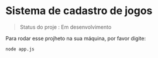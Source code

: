 <h1>Sistema de cadastro de jogos </h1>
  
> Status  do proje : Em desenvolvimento

Para rodar esse projheto na sua máquina, por favor digite:

```
node app.js
```
